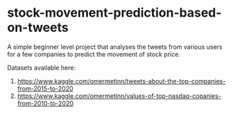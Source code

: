 # stock-movement-prediction-based-on-tweets
A simple beginner level project that analyses the tweets from various users for a few companies to predict the movement of stock price.

Datasets available here:
1. https://www.kaggle.com/omermetinn/tweets-about-the-top-companies-from-2015-to-2020
2. https://www.kaggle.com/omermetinn/values-of-top-nasdaq-copanies-from-2010-to-2020

